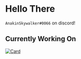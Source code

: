 # Hello There

`AnakinSkywalker#0066` on discord!

## Currently Working On

[![Card](https://github-readme-stats.vercel.app/api/pin/?username=AnakinSkywalker066&repo=DeathStar&theme=material-palenight)](https://github.com/AnakinSkywalker066/DeathStar)
